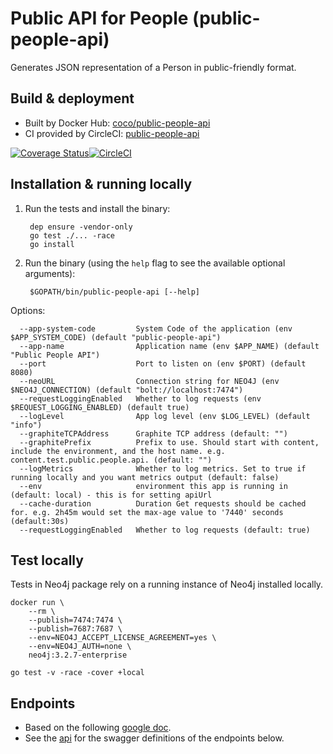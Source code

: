 Public API for People (public-people-api)
=========================================

Generates JSON representation of a Person in public-friendly format.

Build & deployment
------------------

* Built by Docker Hub: [coco/public-people-api](https://hub.docker.com/r/coco/public-people-api/)
* CI provided by CircleCI: [public-people-api](https://circleci.com/gh/Financial-Times/public-people-api)

[![Coverage Status](https://coveralls.io/repos/github/Financial-Times/public-people-api/badge.svg?branch=circle-coveralls)](https://coveralls.io/github/Financial-Times/public-people-api?branch=circle-coveralls)[![CircleCI](https://circleci.com/gh/Financial-Times/public-people-api.svg?style=svg)](https://circleci.com/gh/Financial-Times/public-people-api)

Installation & running locally
------------------------------

1. Run the tests and install the binary:

        dep ensure -vendor-only
        go test ./... -race
        go install

2. Run the binary (using the `help` flag to see the available optional arguments):

        $GOPATH/bin/public-people-api [--help]  

Options:

      --app-system-code         System Code of the application (env $APP_SYSTEM_CODE) (default "public-people-api")
      --app-name                Application name (env $APP_NAME) (default "Public People API")
      --port                    Port to listen on (env $PORT) (default 8080)
      --neoURL                  Connection string for NEO4J (env $NEO4J_CONNECTION) (default "bolt://localhost:7474")
      --requestLoggingEnabled   Whether to log requests (env $REQUEST_LOGGING_ENABLED) (default true)
      --logLevel                App log level (env $LOG_LEVEL) (default "info")
      --graphiteTCPAddress      Graphite TCP address (default: "")
      --graphitePrefix          Prefix to use. Should start with content, include the environment, and the host name. e.g. content.test.public.people.api. (default: "")
      --logMetrics              Whether to log metrics. Set to true if running locally and you want metrics output (default: false)
      --env                     environment this app is running in (default: local) - this is for setting apiUrl
      --cache-duration          Duration Get requests should be cached for. e.g. 2h45m would set the max-age value to '7440' seconds (default:30s)
      --requestLoggingEnabled   Whether to log requests (default: true)

            
Test locally
------------------------------

Tests in Neo4j package rely on a running instance of Neo4j installed locally.  

```
docker run \
    --rm \
    --publish=7474:7474 \
    --publish=7687:7687 \
    --env=NEO4J_ACCEPT_LICENSE_AGREEMENT=yes \
    --env=NEO4J_AUTH=none \
    neo4j:3.2.7-enterprise

go test -v -race -cover +local
```

Endpoints
---------

* Based on the following [google doc](https://docs.google.com/document/d/1SC4Uskl-VD78y0lg5H2Gq56VCmM4OFHofZM-OvpsOFo/edit#heading=h.qjo76xuvpj83).
* See the [api](_ft/api.yml) for the swagger definitions of the endpoints below.  


